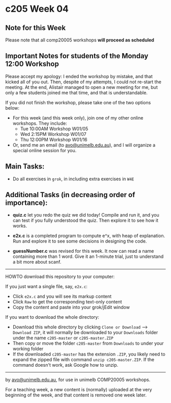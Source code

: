  c205 Week 04
=======
Note for this Week 
------------------
Please note that all comp20005 workshops **will proceed as scheduled**

Important Notes for students of the Monday 12:00 Workshop
----------------------------------------------------------
Please accept my apology: I ended the workshop by mistake, and that kicked
all of you out. Then, despite of my attempts, I could not re-start the meeting. 
At the end, Alistair managed to open a new meeting for me, but only a few students joined me that time, and that is understandable.

If you did not finish the workshop, please take one of the two options below:
  * For this week (and this week only), join one of my other online workshops. They include:
    * Tue 10:00AM Workshop W01/05
    * Wed 2:15PM  Workshop W01/07
    * Thu 12:00PM Workshop W01/16
  * Or, send me an email (to avo@unimelb.edu.au), and I will organize a special online session for you.



Main Tasks:
-------------
  * Do all exercises in `grok`, in including extra exercises in `W4E`
  

Additional Tasks (in decreasing order of importance):
-------------------
  * **quiz.c** let you redo the quiz we did today! Compile and run it, and you can test
if you fully understood the quiz. Then explore it to see how it works.

  * **e2x.c** is a completed program to compute e^x, with heap of explanation. Run and explore it to see some decisions in designing the code. 

  * **guessNumber.c** was revised for this week. It now can read a name containing more than 1 word. Give it an 1-minute trial, just to understand a bit more about scanf.

 

------------------------------------------------------
HOWTO download this repository to your computer:

If you just want a single file, say, `e2x.c`:
  * Click `e2x.c` and you will see its markup content
  * Click `Raw` to get the corresponding text-only content 
  * Copy the content and paste into your grok/jEdit window


If you want to download the whole directory:
  * Download this whole directory by clicking `Clone or Download` --> `Download ZIP`, it will normally be downloaded to your `Downloads` folder under the name `c205-master` or `c205-master.ZIP`
  * Then copy or move the folder `c205-master` from `Downloads` to under your working folder
  * If the downloaded `c205-master` has the extension `.ZIP`, you likely need to expand the zipped file with command `unzip c205-master.ZIP`. If the command doesn't work, ask Google how to unzip.
 
-------------------------------------------------------------
by avo@unimelb.edu.au, for use in unimelb COMP20005 workshops.

For a teaching week, a new content is (normally) uploaded at the very beginning of the week, and that content is removed one week later.
